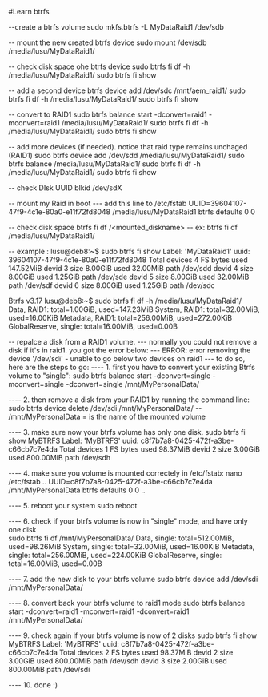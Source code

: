 #Learn btrfs


--create a btrfs volume
sudo mkfs.btrfs -L MyDataRaid1 /dev/sdb

-- mount the new created btrfs device 
sudo mount /dev/sdb /media/lusu/MyDataRaid1/

-- check disk space ohe btrfs device
sudo btrfs fi df -h /media/lusu/MyDataRaid1/
sudo btrfs fi show

-- add a second device
btrfs device add /dev/sdc /mnt/aem_raid1/
sudo btrfs fi df -h /media/lusu/MyDataRaid1/
sudo btrfs fi show

-- convert to RAID1
sudo btrfs balance start -dconvert=raid1 -mconvert=raid1 /media/lusu/MyDataRaid1/
sudo btrfs fi df -h /media/lusu/MyDataRaid1/
sudo btrfs fi show

-- add more devices (if needed). notice that raid type remains unchaged (RAID1)
sudo btrfs device add /dev/sdd /media/lusu/MyDataRaid1/
sudo btrfs balance /media/lusu/MyDataRaid1/
sudo btrfs fi df -h /media/lusu/MyDataRaid1/
sudo btrfs fi show

-- check DIsk UUID
blkid /dev/sdX

-- mount my Raid in boot
--- add this line to /etc/fstab
UUID=39604107-47f9-4c1e-80a0-e11f72fd8048 /media/lusu/MyDataRaid1 btrfs defaults 0 0

-- check disk space
btrfs fi df /<mounted_diskname>  -- ex: btrfs fi df /media/lusu/MyDataRaid1/

-- example :
lusu@deb8:~$ sudo btrfs fi show
Label: 'MyDataRaid1'  uuid: 39604107-47f9-4c1e-80a0-e11f72fd8048
	Total devices 4 FS bytes used 147.52MiB
	devid    3 size 8.00GiB used 32.00MiB path /dev/sdd
	devid    4 size 8.00GiB used 1.25GiB path /dev/sde
	devid    5 size 8.00GiB used 32.00MiB path /dev/sdf
	devid    6 size 8.00GiB used 1.25GiB path /dev/sdc

Btrfs v3.17
lusu@deb8:~$ sudo btrfs fi df -h /media/lusu/MyDataRaid1/
Data, RAID1: total=1.00GiB, used=147.23MiB
System, RAID1: total=32.00MiB, used=16.00KiB
Metadata, RAID1: total=256.00MiB, used=272.00KiB
GlobalReserve, single: total=16.00MiB, used=0.00B

-- repalce a disk from a RAID1 volume. 
--- normally you could not remove a disk if it's in raid1. you got the error below: 
--- ERROR: error removing the device '/dev/sdi' - unable to go below two devices on raid1
--- to do so, here are the steps to go:
---- 1. first you have to convert your existing Btrfs volume to "single":
sudo btrfs balance start -dconvert=single -mconvert=single -dconvert=single /mnt/MyPersonalData/

---- 2. then remove a disk from your RAID1 by running the command line:  
sudo btrfs device delete /dev/sdi /mnt/MyPersonalData/ -- /mnt/MyPersonalData = is the name of the mounted volume 

---- 3. make sure now your btrfs volume has only one disk. 
sudo btrfs fi show MyBTRFS
Label: 'MyBTRFS'  uuid: c8f7b7a8-0425-472f-a3be-c66cb7c7e4da
	Total devices 1 FS bytes used 98.37MiB
	devid    2 size 3.00GiB used 800.00MiB path /dev/sdh

---- 4. make sure you volume is mounted correctely in /etc/fstab:
nano /etc/fstab
..
UUID=c8f7b7a8-0425-472f-a3be-c66cb7c7e4da /mnt/MyPersonalData btrfs defaults 0 0
..
 
---- 5. reboot your system
sudo reboot

---- 6. check if your btrfs volume is now in "single" mode, and have only one disk  
sudo btrfs fi df /mnt/MyPersonalData/
Data, single: total=512.00MiB, used=98.26MiB
System, single: total=32.00MiB, used=16.00KiB
Metadata, single: total=256.00MiB, used=224.00KiB
GlobalReserve, single: total=16.00MiB, used=0.00B

---- 7. add the new disk to your btrfs volume 
sudo btrfs device add /dev/sdi /mnt/MyPersonalData/


---- 8. convert back your btrfs volume to raid1 mode
sudo btrfs balance start -dconvert=raid1 -mconvert=raid1 -dconvert=raid1 /mnt/MyPersonalData/

---- 9. check again if your btrfs volume is now of 2 disks 
sudo btrfs fi show MyBTRFS
Label: 'MyBTRFS'  uuid: c8f7b7a8-0425-472f-a3be-c66cb7c7e4da
	Total devices 2 FS bytes used 98.37MiB
	devid    2 size 3.00GiB used 800.00MiB path /dev/sdh
	devid    3 size 2.00GiB used 800.00MiB path /dev/sdi

---- 10. done :)
